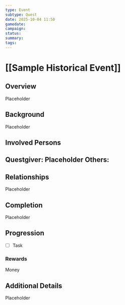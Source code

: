 ```yaml
---
type: Event
subtype: Quest
date: 2025-10-04 11:50
gamedate:
campaign:
status:
summary:
tags:
---
```

# [[Sample Historical Event]]

## Overview 
Placeholder

## Background 
Placeholder

## Involved Persons 
**Questgiver**: Placeholder
Others:
- 

## Relationships 

Placeholder

## Completion 
Placeholder

## Progression
- [ ] Task

### Rewards 
Money

## Additional Details 

Placeholder